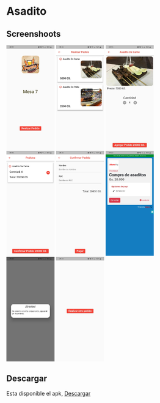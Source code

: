 # Asadito

## Screenshoots

<p float="left">
<img src="https://github.com/giullianocht/asadito/blob/main/screenshots/1.jpeg"  width="25%" height="35%" />
<img src="https://github.com/giullianocht/asadito/blob/main/screenshots/2.jpeg"  width="25%" height="35%" />
<img src="https://github.com/giullianocht/asadito/blob/main/screenshots/3.jpeg"  width="25%" height="35%" />
<img src="https://github.com/giullianocht/asadito/blob/main/screenshots/4.jpeg"  width="25%" height="35%" />
<img src="https://github.com/giullianocht/asadito/blob/main/screenshots/5.jpeg"  width="25%" height="35%" />
<img src="https://github.com/giullianocht/asadito/blob/main/screenshots/6.jpeg"  width="25%" height="35%" />
<img src="https://github.com/giullianocht/asadito/blob/main/screenshots/7.jpeg"  width="25%" height="35%" />
<img src="https://github.com/giullianocht/asadito/blob/main/screenshots/8.jpeg"  width="25%" height="35%" />
</p>

## Descargar

Esta disponible el apk, [Descargar](https://drive.google.com/file/d/1YbixkgqunJFp5zMDd-EBDJI_N_59TxYq/view?usp=sharing)
